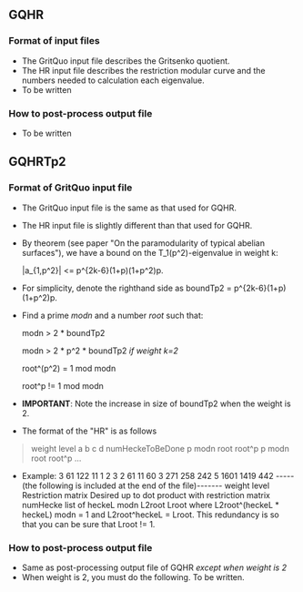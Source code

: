 ## GQHR
### Format of input files
* The GritQuo input file describes the Gritsenko quotient.
* The HR input file describes the restriction modular curve and the numbers needed to calculation each eigenvalue.
* To be written

### How to post-process output file
* To be written

## GQHRTp2
### Format of GritQuo input file
* The GritQuo input file is the same as that used for GQHR.
* The HR input file is slightly different than that used for GQHR.
* By theorem (see paper "On the paramodularity of typical abelian surfaces"), we have a bound on the T_1(p^2)-eigenvalue in weight k:

    |a_{1,p^2}| <= p^{2k-6}(1+p)(1+p^2)p.
    
* For simplicity, denote the righthand side as boundTp2 = p^{2k-6}(1+p)(1+p^2)p.
* Find a prime _modn_ and a number _root_ such that:

    modn > 2 * boundTp2
    
    modn > 2 * p^2 * boundTp2 _if weight k=2_
    
    root^(p^2) = 1 mod modn
    
    root^p != 1 mod modn
    
* __IMPORTANT__: Note the increase in size of boundTp2 when the weight is 2.
* The format of the "HR" is as follows

>weight
>level
>a b c
>d
>numHeckeToBeDone
>p modn root root^p
>p modn root root^p
>...

* Example:
3
61
122 11 1
2
3
2 61 11 60
3 271 258 242
5 1601 1419 442
-----(the following is included at the end of the file)-------
weight
level
Restriction matrix
Desired up to dot product with restriction matrix
numHecke
list of  heckeL  modn  L2root Lroot
where L2root^(heckeL * heckeL) modn = 1
and L2root^heckeL = Lroot.
This redundancy is so that you can be sure that Lroot != 1.


### How to post-process output file
* Same as post-processing output file of GQHR _except when weight is 2_
* When weight is 2, you must do the following. To be written.
